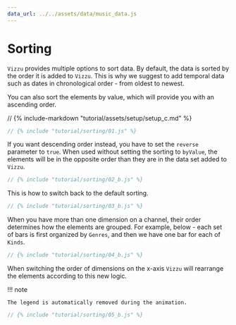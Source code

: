 ```yaml
---
data_url: ../../assets/data/music_data.js
---
```


# Sorting

`Vizzu` provides multiple options to sort data. By default, the data is sorted
by the order it is added to `Vizzu`. This is why we suggest to add temporal data
such as dates in chronological order - from oldest to newest.

You can also sort the elements by value, which will provide you with an
ascending order.

<div id="tutorial_01"></div>

// {% include-markdown "tutorial/assets/setup/setup_c.md" %}

```javascript
// {% include "tutorial/sorting/01.js" %}
```

If you want descending order instead, you have to set the `reverse` parameter to
`true`. When used without setting the sorting to `byValue`, the elements will be
in the opposite order than they are in the data set added to `Vizzu`.

<div id="tutorial_02"></div>

```javascript
// {% include "tutorial/sorting/02_b.js" %}
```

This is how to switch back to the default sorting.

<div id="tutorial_03"></div>

```javascript
// {% include "tutorial/sorting/03_b.js" %}
```

When you have more than one dimension on a channel, their order determines how
the elements are grouped. For example, below - each set of bars is first
organized by `Genres`, and then we have one bar for each of `Kinds`.

<div id="tutorial_04"></div>

```javascript
// {% include "tutorial/sorting/04_b.js" %}
```

When switching the order of dimensions on the x-axis `Vizzu` will rearrange the
elements according to this new logic.

!!! note

    The legend is automatically removed during the animation.

<div id="tutorial_05"></div>

```javascript
// {% include "tutorial/sorting/05_b.js" %}
```

<script src="../assets/snippet.js" config="../sorting/config.js"></script>
